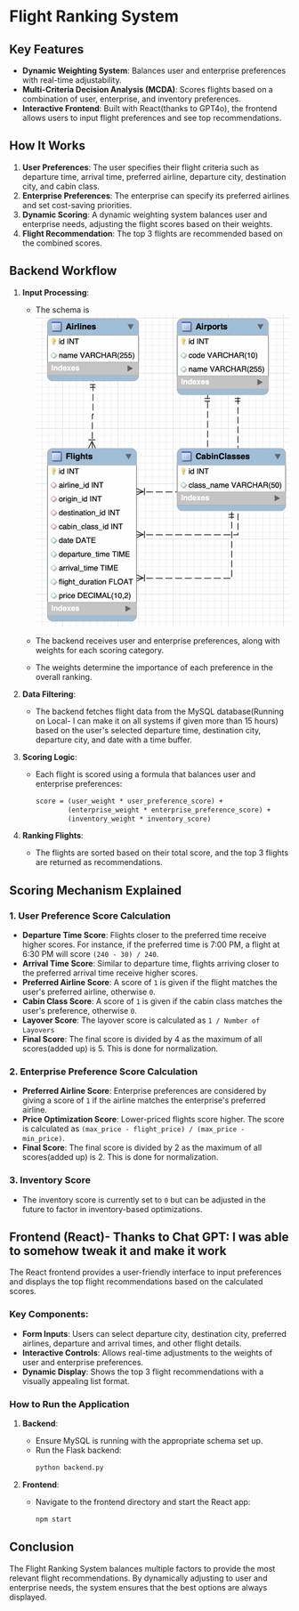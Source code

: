 # Flight Ranking System

## Key Features

- **Dynamic Weighting System**: Balances user and enterprise preferences with real-time adjustability.
- **Multi-Criteria Decision Analysis (MCDA)**: Scores flights based on a combination of user, enterprise, and inventory preferences.
- **Interactive Frontend**: Built with React(thanks to GPT4o), the frontend allows users to input flight preferences and see top recommendations.

## How It Works

1. **User Preferences**: The user specifies their flight criteria such as departure time, arrival time, preferred airline, departure city, destination city, and cabin class.
2. **Enterprise Preferences**: The enterprise can specify its preferred airlines and set cost-saving priorities.
3. **Dynamic Scoring**: A dynamic weighting system balances user and enterprise needs, adjusting the flight scores based on their weights.
4. **Flight Recommendation**: The top 3 flights are recommended based on the combined scores.

## Backend Workflow

1. **Input Processing**:

   - The schema is ![Database Schema](schema.png)

   - The backend receives user and enterprise preferences, along with weights for each scoring category.
   - The weights determine the importance of each preference in the overall ranking.

2. **Data Filtering**:

   - The backend fetches flight data from the MySQL database(Running on Local- I can make it on all systems if given more than 15 hours) based on the user's selected departure time, destination city, departure city, and date with a time buffer.

3. **Scoring Logic**:

   - Each flight is scored using a formula that balances user and enterprise preferences:

     ```
     score = (user_weight * user_preference_score) +
             (enterprise_weight * enterprise_preference_score) +
             (inventory_weight * inventory_score)
     ```

4. **Ranking Flights**:
   - The flights are sorted based on their total score, and the top 3 flights are returned as recommendations.

## Scoring Mechanism Explained

### 1. User Preference Score Calculation

- **Departure Time Score**: Flights closer to the preferred time receive higher scores. For instance, if the preferred time is 7:00 PM, a flight at 6:30 PM will score `(240 - 30) / 240`.
- **Arrival Time Score**: Similar to departure time, flights arriving closer to the preferred arrival time receive higher scores.
- **Preferred Airline Score**: A score of `1` is given if the flight matches the user's preferred airline, otherwise `0`.
- **Cabin Class Score**: A score of `1` is given if the cabin class matches the user's preference, otherwise `0`.
- **Layover Score**: The layover score is calculated as `1 / Number of Layovers`
- **Final Score**: The final score is divided by 4 as the maximum of all scores(added up) is 5. This is done for normalization.

### 2. Enterprise Preference Score Calculation

- **Preferred Airline Score**: Enterprise preferences are considered by giving a score of `1` if the airline matches the enterprise's preferred airline.
- **Price Optimization Score**: Lower-priced flights score higher. The score is calculated as `(max_price - flight_price) / (max_price - min_price)`.
- **Final Score**: The final score is divided by 2 as the maximum of all scores(added up) is 2. This is done for normalization.

### 3. Inventory Score

- The inventory score is currently set to `0` but can be adjusted in the future to factor in inventory-based optimizations.

## Frontend (React)- Thanks to Chat GPT: I was able to somehow tweak it and make it work

The React frontend provides a user-friendly interface to input preferences and displays the top flight recommendations based on the calculated scores.

### Key Components:

- **Form Inputs**: Users can select departure city, destination city, preferred airlines, departure and arrival times, and other flight details.
- **Interactive Controls**: Allows real-time adjustments to the weights of user and enterprise preferences.
- **Dynamic Display**: Shows the top 3 flight recommendations with a visually appealing list format.

### How to Run the Application

1. **Backend**:

   - Ensure MySQL is running with the appropriate schema set up.
   - Run the Flask backend:
     ```bash
     python backend.py
     ```

2. **Frontend**:
   - Navigate to the frontend directory and start the React app:
     ```bash
     npm start
     ```

## Conclusion

The Flight Ranking System balances multiple factors to provide the most relevant flight recommendations. By dynamically adjusting to user and enterprise needs, the system ensures that the best options are always displayed.
